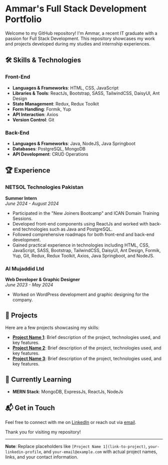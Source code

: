 # Ammar's Full Stack Development Portfolio

Welcome to my GitHub repository! I'm Ammar, a recent IT graduate with a passion for Full Stack Development. This repository showcases my work and projects developed during my studies and internship experiences. 

## 🛠️ Skills & Technologies

### Front-End
- **Languages & Frameworks**: HTML, CSS, JavaScript
- **Libraries & Tools**: ReactJs, Bootstrap, SASS, TailwindCSS, DaisyUI, Ant Design
- **State Management**: Redux, Redux Toolkit
- **Form Handling**: Formik, Yup
- **API Interaction**: Axios
- **Version Control**: Git

### Back-End
- **Languages & Frameworks**: Java, NodeJS, Java Springboot
- **Databases**: PostgreSQL, MongoDB
- **API Development**: CRUD Operations

## 🏆 Experience

### NETSOL Technologies Pakistan
**Summer Intern**  
*June 2024 - August 2024*  
- Participated in the "New Joiners Bootcamp" and ICAN Domain Training Sessions.
- Developed front-end components using ReactJs and worked with back-end technologies such as Java and PostgreSQL.
- Followed comprehensive roadmaps for both front-end and back-end development.
- Gained practical experience in technologies including HTML, CSS, JavaScript, SASS, Bootstrap, TailwindCSS, DaisyUI, Ant Design, Formik, Yup, Git, Redux, Redux Toolkit, Axios, Java Springboot, and NodeJS.

### Al Mujaddid Ltd
**Web Developer & Graphic Designer**  
*June 2023 - May 2024*  
- Worked on WordPress development and graphic designing for the company.

## 📂 Projects

Here are a few projects showcasing my skills:

- **[Project Name 1](link-to-project)**: Brief description of the project, technologies used, and key features.
- **[Project Name 2](link-to-project)**: Brief description of the project, technologies used, and key features.
- **[Project Name 3](link-to-project)**: Brief description of the project, technologies used, and key features.

## 🌱 Currently Learning

- **MERN Stack**: MongoDB, ExpressJs, ReactJs, NodeJs

## 📬 Get in Touch

Feel free to connect with me on [LinkedIn](your-linkedin-profile) or reach out via [email](mailto:your-email@example.com).

Thank you for visiting my repository!

---

**Note**: Replace placeholders like `[Project Name 1](link-to-project)`, `your-linkedin-profile`, and `your-email@example.com` with actual project names, links, and your contact information.

